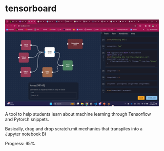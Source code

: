 # tensorboard

![image](https://github.com/BlueStarBurst/tensorboard/blob/master/imgs/img.png?raw=true)

A tool to help students learn about machine learning through Tensorflow and Pytorch snippets.

Basically, drag and drop scratch.mit mechanics that transpiles into a Jupyter notebook B)

Progress: 65%
